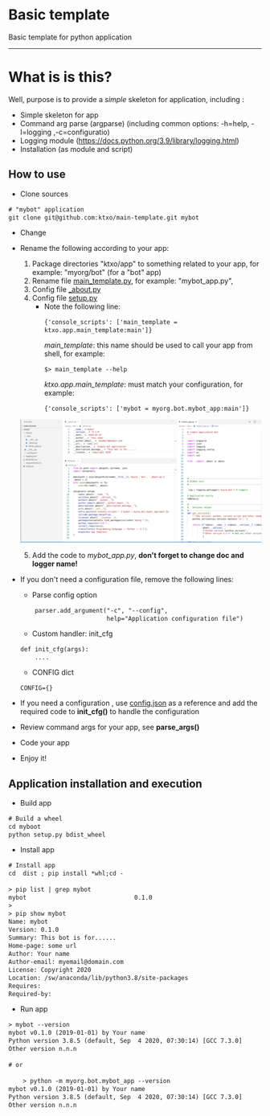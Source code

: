 
# Basic template

Basic template for python application

----

# What is is this?
Well, purpose is to provide a *simple* skeleton for application, including :

- Simple skeleton for app
- Command arg parse (argparse) (including common options: -h=help, -l=logging ,-c=configuratio)
- Logging module (https://docs.python.org/3.9/library/logging.html)
- Installation (as module and script)


## How to use

- Clone sources 
```
# "mybot" application
git clone git@github.com:ktxo/main-template.git mybot
```

- Change 

- Rename the following according to your app:
    1. Package directories "ktxo/app" to something related to your app, for example: "myorg/bot" (for a "bot" app)
    2. Rename file [main_template.py](ktxo/app/main_template.py), for example: "mybot_app.py",
    3. Config file [_about.py](ktxo/app/_about.py)
    4. Config file [setup.py](setup.py)
        - Note the following line: 
          ```
          {'console_scripts': ['main_template = ktxo.app.main_template:main']}
          ```
           *main_template*: this name should be used to call your app from shell, for example:
          ```
          $> main_template --help
          ```
           *ktxo.app.main_template*: must match your configuration, for example:
           ```
          {'console_scripts': ['mybot = myorg.bot.mybot_app:main']}
          ``` 
    ![example](example.png)
  
    5. Add the code to *mybot_app.py*, **don't forget to change doc and logger name!**
    
- If you don't need a configuration file, remove the following lines:
    - Parse config option 
    ```
        parser.add_argument("-c", "--config",
                            help="Application configuration file")
    ```

    - Custom handler: init_cfg
    ```
    def init_cfg(args):
        ....
    ```
    - CONFIG dict
    ```
    CONFIG={}
    ```

- If you need a configuration , use [config.json](config.json) as a reference and add the required code to **init_cfg()** to handle the configuration
- Review command args for your app, see **parse_args()**
- Code your app
- Enjoy it!

## Application installation and execution

- Build app 
``` 
# Build a wheel
cd myboot
python setup.py bdist_wheel
``` 
- Install app
``` 
# Install app
cd  dist ; pip install *whl;cd -

> pip list | grep mybot 
mybot                              0.1.0
> 
> pip show mybot
Name: mybot
Version: 0.1.0
Summary: This bot is for......
Home-page: some url
Author: Your name
Author-email: myemail@domain.com
License: Copyright 2020
Location: /sw/anaconda/lib/python3.8/site-packages
Requires: 
Required-by: 
```

- Run app
```
> mybot --version
mybot v0.1.0 (2019-01-01) by Your name
Python version 3.8.5 (default, Sep  4 2020, 07:30:14) [GCC 7.3.0]
Other version n.n.n

# or

    > python -m myorg.bot.mybot_app --version
mybot v0.1.0 (2019-01-01) by Your name
Python version 3.8.5 (default, Sep  4 2020, 07:30:14) [GCC 7.3.0]
Other version n.n.n

```